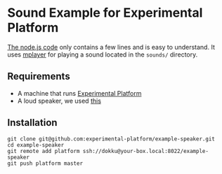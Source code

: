 # Sound Example for Experimental Platform

[The node.js code](https://github.com/experimental-platform/example-speaker/blob/master/index.js) only contains a few lines and is easy to understand. It uses [mplayer](https://help.ubuntu.com/community/MPlayer) for playing a sound located in the ``sounds/`` directory.

## Requirements

* A machine that runs [Experimental Platform](https://github.com/experimental-platform/platform-configure-script)
* A loud speaker, we used [this](http://www.amazon.com/Logitech-S150-Speakers-Digital-Sound/dp/B000ZH98LU)

## Installation

    git clone git@github.com:experimental-platform/example-speaker.git
    cd example-speaker
    git remote add platform ssh://dokku@your-box.local:8022/example-speaker
    git push platform master